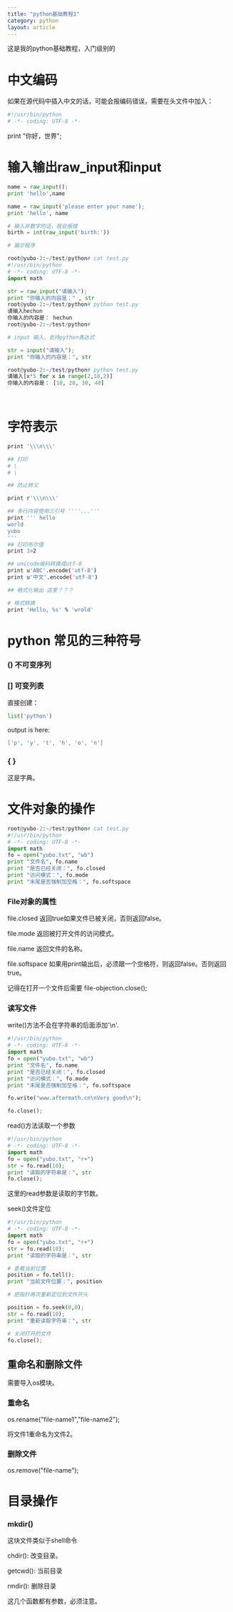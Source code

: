 ```yaml
---
title: "python基础教程1"
category: python
layout: article
---
```


这是我的python基础教程，入门级别的

# 中文编码

如果在源代码中插入中文的话，可能会报编码错误，需要在头文件中加入：

```python
#!/usr/bin/python
# -*- coding: UTF-8 -*-
```

print "你好，世界";

# 输入输出raw_input和input

```python
name = raw_input();
print 'hello',name

name = raw_input('please enter your name');
print 'hello', name

# 输入非数字的话，就会报错
birth = int(raw_input('birth:'))

# 展示程序

root@yubo-2:~/test/python# cat test.py
#!/usr/bin/python
# -*- coding: UTF-8 -*-
import math

str = raw_input("请输入");
print "你输入的内容是：" , str
root@yubo-2:~/test/python# python test.py
请输入hechun
你输入的内容是： hechun
root@yubo-2:~/test/python# 

# input 输入，支持python表达式

str = input("请输入");
print "你输入的内容是：", str

root@yubo-2:~/test/python# python test.py
请输入[x*5 for x in range(2,10,2)]
你输入的内容是： [10, 20, 30, 40]

  
```

# 字符表示

```bash 
print '\\\n\\\'

## 打印 
# \
# \

## 防止转义

print r'\\\n\\\'

## 多行内容使用三引号 ‘'''...'''
print ''' hello
world
yubo
'''
## 打印布尔值
print 3>2

## unicode编码转换成utf-8
print u'ABC'.encode('utf-8')
print u'中文'.encode('utf-8')

## 格式化输出 这里？？？

# 格式转换
print 'Hello, %s' % 'wrold'
```

# python 常见的三种符号

### () 不可变序列

### [] 可变列表

直接创建：

```python 
list('python')
```

output is here:

```c
['p', 'y', 't', 'h', 'o', 'n']
```

### { }

这是字典。

# 文件对象的操作

```python
root@yubo-2:~/test/python# cat test.py
#!/usr/bin/python
# -*- coding: UTF-8 -*-
import math
fo = open("yubo.txt", "wb")
print "文件名", fo.name
print "是否已经关闭：", fo.closed
print "访问模式：", fo.mode
print "末尾是否强制加空格：", fo.softspace
```

### File对象的属性

file.closed	返回true如果文件已被关闭，否则返回false。

file.mode	返回被打开文件的访问模式。

file.name	返回文件的名称。

file.softspace	如果用print输出后，必须跟一个空格符，则返回false。否则返回true。

记得在打开一个文件后需要 file-objection.close();

### 读写文件

write()方法不会在字符串的后面添加'\n'.

```python 
#!/usr/bin/python
# -*- coding: UTF-8 -*-
import math
fo = open("yubo.txt", "wb")
print "文件名", fo.name
print "是否已经关闭：", fo.closed
print "访问模式：", fo.mode
print "末尾是否强制加空格：", fo.softspace

fo.write("www.aftermath.cn\nVery good\n");

fo.close();
```

read()方法读取一个参数

```python 
#!/usr/bin/python
# -*- coding: UTF-8 -*-
import math
fo = open("yubo.txt", "r+")
str = fo.read(10);
print "读取的字符串是：", str
fo.close();

```

这里的read参数是读取的字节数。

seek()文件定位

```python
#!/usr/bin/python
# -*- coding: UTF-8 -*-
import math
fo = open("yubo.txt", "r+")
str = fo.read(10);
print "读取的字符串是：", str

# 查看当前位置
position = fo.tell();
print "当前文件位置：", position

# 把指针再次重新定位到文件开头

position = fo.seek(0,0);
str = fo.read(10);
print "重新读取字符串：", str

# 关闭打开的文件
fo.close();

```

## 重命名和删除文件

需要导入os模块。

### 重命名

os.rename("file-name1","file-name2");

将文件1重命名为文件2。

### 删除文件

os.remove("file-name");

# 目录操作

### mkdir()

这块文件类似于shell命令

chdir(): 改变目录。

getcwd(): 当前目录

rmdir(): 删除目录

这几个函数都有参数，必须注意。






